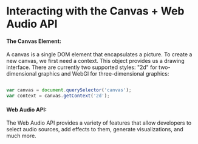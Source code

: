 # Interacting with the Canvas + Web Audio API


#### The Canvas Element: 

A canvas is a single DOM element that encapsulates a picture. To create a new canvas, we first need a context. This object provides us a drawing interface. There are currently two supported styles: "2d" for two-dimensional graphics and WebGl for three-dimensional graphics:  


```Javascript

var canvas = document.querySelector('canvas');
var context = canvas.getContext('2d');

```
#### Web Audio API: 

The Web Audio API provides a variety of features that allow developers to select audio sources, add effects to them, generate visualizations, and much more.





